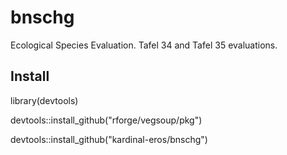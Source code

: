 # bnschg

Ecological Species Evaluation. Tafel 34 and Tafel 35 evaluations.


##	Install

library(devtools)

devtools::install_github("rforge/vegsoup/pkg")

devtools::install_github("kardinal-eros/bnschg")
